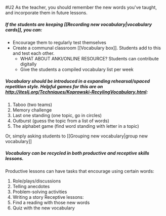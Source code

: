 #U2
As the teacher, you should remember the new words you've taught, and incorporate them in future lessons.

##### If the students are keeping [[Recording new vocabulary|vocabulary cards]], you can:
- Encourage them to regularly test themselves
- Create a communal classroom [[Vocabulary box]]. Students add to this and test each other.
	- WHAT ABOUT ANKI/ONLINE RESOURCE? Students can contribute digitally
	- Give the students a compiled vocabulary list per week

##### Vocabulary should be introduced in a **expanding rehearsal/spaced repetition** style. Helpful games for this are on http://iteslj.org/Techniques/Koprowski-RecylingVocabulary.html:
1. Taboo (two teams)
2. Memory challenge
3. Last one standing (one topic, go in circles)
4. Outburst (guess the topic from a list of words)
5. The alphabet game (find word standing with letter in a topic)

Or, simply asking students to [[Grouping new vocabulary|group new vocabulary]]

##### Vocabulary can be recycled in both **productive and receptive skills** lessons.
Productive lessons can have tasks that encourage using certain words:
1. Role/plays/discussions
2. Telling anecdotes
3. Problem-solving activities
4. Writing a story
Receptive lessons:
5. Find a reading with those new words
6. Quiz with the new vocabulary

